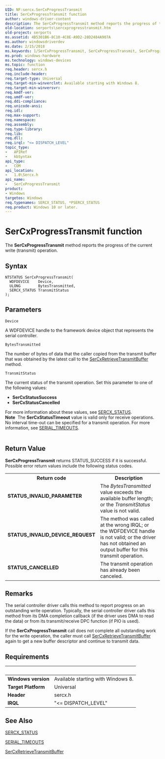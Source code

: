```yaml
---
UID: NF:sercx.SerCxProgressTransmit
title: SerCxProgressTransmit function
author: windows-driver-content
description: The SerCxProgressTransmit method reports the progress of the current write (transmit) operation.
old-location: serports\sercxprogresstransmit.htm
old-project: serports
ms.assetid: 4B5301B6-8C10-4C8E-A9D2-28D2484A907A
ms.author: windowsdriverdev
ms.date: 2/15/2018
ms.keywords: 1/SerCxProgressTransmit, SerCxProgressTransmit, SerCxProgressTransmit method [Serial Ports], serports.sercxprogresstransmit
ms.prod: windows-hardware
ms.technology: windows-devices
ms.topic: function
req.header: sercx.h
req.include-header: 
req.target-type: Universal
req.target-min-winverclnt: Available starting with Windows 8.
req.target-min-winversvr: 
req.kmdf-ver: 
req.umdf-ver: 
req.ddi-compliance: 
req.unicode-ansi: 
req.idl: 
req.max-support: 
req.namespace: 
req.assembly: 
req.type-library: 
req.lib: 
req.dll: 
req.irql: "<= DISPATCH_LEVEL"
topic_type:
-	APIRef
-	kbSyntax
api_type:
-	COM
api_location:
-	1.0\Sercx.h
api_name:
-	SerCxProgressTransmit
product:
- Windows
targetos: Windows
req.typenames: SERCX_STATUS, *PSERCX_STATUS
req.product: Windows 10 or later.
---
```



# SerCxProgressTransmit function
The <b>SerCxProgressTransmit</b> method reports the progress of the current write (transmit) operation.

## Syntax

```
NTSTATUS SerCxProgressTransmit(
  WDFDEVICE    Device,
  ULONG        BytesTransmitted,
  SERCX_STATUS TransmitStatus
);
```

## Parameters

`Device`

A WDFDEVICE handle to the framework device object that represents the serial controller.

`BytesTransmitted`

The number of bytes of data that the caller copied from the transmit buffer that was obtained by the latest call to the <a href="https://msdn.microsoft.com/library/windows/hardware/hh439519">SerCxRetrieveTransmitBuffer</a> method.

`TransmitStatus`

The current status of the transmit operation. Set this parameter to one of the following values:

<ul>
<li><b>SerCxStatusSuccess</b></li>
<li><b>SerCxStatusCancelled</b></li>
</ul>
For more information about these values, see <a href="https://msdn.microsoft.com/library/windows/hardware/hh439583">SERCX_STATUS</a>.

<div class="alert"><b>Note</b>  The <b>SerCxStatusTimeout</b> value is valid only for receive operations. No interval time-out can be specified for a transmit operation. For more information, see <a href="https://msdn.microsoft.com/library/windows/hardware/hh439614">SERIAL_TIMEOUTS</a>.</div>
<div> </div>


## Return Value

<b>SerCxProgressTransmit</b> returns STATUS_SUCCESS if it is successful. Possible error return values include the following status codes.

<table>
<tr>
<th>Return code</th>
<th>Description</th>
</tr>
<tr>
<td width="40%">
<dl>
<dt><b>STATUS_INVALID_PARAMETER</b></dt>
</dl>
</td>
<td width="60%">
The <i>BytesTransmitted</i> value exceeds the available buffer length; or the <i>TransmitStatus</i> value is not valid.

</td>
</tr>
<tr>
<td width="40%">
<dl>
<dt><b>STATUS_INVALID_DEVICE_REQUEST</b></dt>
</dl>
</td>
<td width="60%">
The method was called at the wrong IRQL; or the WDFDEVICE handle is not valid; or the driver has not obtained an output buffer for this transmit operation.

</td>
</tr>
<tr>
<td width="40%">
<dl>
<dt><b>STATUS_CANCELLED</b></dt>
</dl>
</td>
<td width="60%">
The transmit operation has already been canceled.

</td>
</tr>
</table>

## Remarks

The serial controller driver calls this method to report progress on an outstanding write operation. Typically, the serial controller driver calls this method from its DMA completion callback (if the driver uses DMA to read the data) or from its transmit/receive DPC function (if PIO is used).

If the <b>SerCxProgressTransmit</b> call does not complete all outstanding work for the write operation, the caller must call <a href="https://msdn.microsoft.com/library/windows/hardware/hh439519">SerCxRetrieveTransmitBuffer</a> again to get a new buffer descriptor and continue to transmit data.

## Requirements
| &nbsp; | &nbsp; |
| ---- |:---- |
| **Windows version** | Available starting with Windows 8.  |
| **Target Platform** | Universal |
| **Header** | sercx.h |
| **IRQL** | "<= DISPATCH_LEVEL" |

## See Also

<a href="https://msdn.microsoft.com/library/windows/hardware/hh439583">SERCX_STATUS</a>



<a href="https://msdn.microsoft.com/library/windows/hardware/hh439614">SERIAL_TIMEOUTS</a>



<a href="https://msdn.microsoft.com/library/windows/hardware/hh439519">SerCxRetrieveTransmitBuffer</a>
